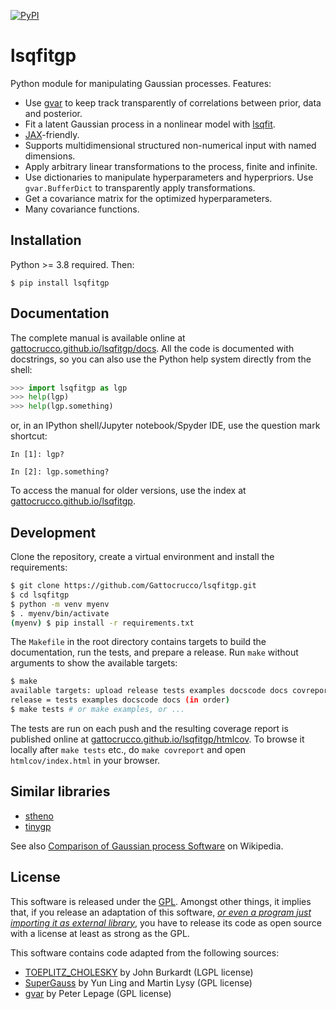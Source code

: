 [![PyPI](https://img.shields.io/pypi/v/lsqfitgp)](https://pypi.org/project/lsqfitgp/)

# lsqfitgp

Python module for manipulating Gaussian processes. Features:

  * Use [gvar](https://github.com/gplepage/gvar) to keep track transparently of
    correlations between prior, data and posterior.
  * Fit a latent Gaussian process in a nonlinear model with
    [lsqfit](https://github.com/gplepage/lsqfit).
  * [JAX](https://github.com/google/jax)-friendly.
  * Supports multidimensional structured non-numerical input with named
    dimensions.
  * Apply arbitrary linear transformations to the process, finite and
    infinite.
  * Use dictionaries to manipulate hyperparameters and hyperpriors. Use
    `gvar.BufferDict` to transparently apply transformations.
  * Get a covariance matrix for the optimized hyperparameters.
  * Many covariance functions.

## Installation

Python >= 3.8 required. Then:

```
$ pip install lsqfitgp
```

## Documentation

The complete manual is available online at
[gattocrucco.github.io/lsqfitgp/docs](https://gattocrucco.github.io/lsqfitgp/docs).
All the code is documented with docstrings, so you can also use the Python help
system directly from the shell:

```python
>>> import lsqfitgp as lgp
>>> help(lgp)
>>> help(lgp.something)
```

or, in an IPython shell/Jupyter notebook/Spyder IDE, use the question mark
shortcut:

```
In [1]: lgp?

In [2]: lgp.something?
```

To access the manual for older versions, use the index at
[gattocrucco.github.io/lsqfitgp](https://gattocrucco.github.io/lsqfitgp).

## Development

Clone the repository, create a virtual environment and install the requirements:

```sh
$ git clone https://github.com/Gattocrucco/lsqfitgp.git
$ cd lsqfitgp
$ python -m venv myenv
$ . myenv/bin/activate
(myenv) $ pip install -r requirements.txt
```

The `Makefile` in the root directory contains targets to build the
documentation, run the tests, and prepare a release. Run `make` without
arguments to show the available targets:

```sh
$ make
available targets: upload release tests examples docscode docs covreport
release = tests examples docscode docs (in order)
$ make tests # or make examples, or ...
```

The tests are run on each push and the resulting coverage report is published
online at
[gattocrucco.github.io/lsqfitgp/htmlcov](https://gattocrucco.github.io/lsqfitgp/htmlcov/).
To browse it locally after `make tests` etc., do `make covreport` and open
`htmlcov/index.html` in your browser.

## Similar libraries

  * [stheno](https://github.com/wesselb/stheno)
  * [tinygp](https://github.com/dfm/tinygp)

See also [Comparison of Gaussian process Software](https://en.wikipedia.org/wiki/Comparison_of_Gaussian_process_software)
on Wikipedia.

## License

This software is released under the [GPL](https://www.gnu.org/licenses/).
Amongst other things, it implies that, if you release an adaptation of this
software, *[or even a program just importing it as external
library](https://www.gnu.org/licenses/gpl-faq.html.en#IfLibraryIsGPL)*, you
have to release its code as open source with a license at least as strong as
the GPL.

This software contains code adapted from the following sources:

  * [TOEPLITZ_CHOLESKY](http://people.sc.fsu.edu/~jburkardt/py_src/toeplitz_cholesky/toeplitz_cholesky.html)
    by John Burkardt (LGPL license)
  * [SuperGauss](https://cran.r-project.org/package=SuperGauss) by
    Yun Ling and Martin Lysy (GPL license)
  * [gvar](https://github.com/gplepage/gvar) by Peter Lepage (GPL license)
